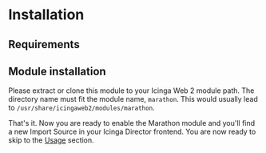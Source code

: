 <a name="Installation-and-Configuration"></a>Installation
============

Requirements
------------

Module installation
-------------------

Please extract or clone this module to your Icinga Web 2 module path. The
directory name must fit the module name, `marathon`. This would usually lead to
`/usr/share/icingaweb2/modules/marathon`.

That's it. Now you are ready to enable the Marathon module and you'll find a new
Import Source in your Icinga Director frontend. You are now ready to skip to
the [Usage](02-Usage.md) section.
